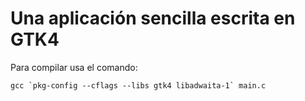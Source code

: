 # Una aplicación sencilla escrita en GTK4

Para compilar usa el comando:

```gcc `pkg-config --cflags --libs gtk4 libadwaita-1` main.c```
